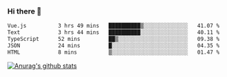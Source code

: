 ### Hi there 👋



<!--
**webB1an/webB1an** is a ✨ _special_ ✨ repository because its `README.md` (this file) appears on your GitHub profile.

Here are some ideas to get you started:

- 🔭 I’m currently working on ...
- 🌱 I’m currently learning ...
- 👯 I’m looking to collaborate on ...
- 🤔 I’m looking for help with ...
- 💬 Ask me about ...
- 📫 How to reach me: ...
- 😄 Pronouns: ...
- ⚡ Fun fact: ...
-->

<!--START_SECTION:waka-->

```txt
Vue.js          3 hrs 49 mins   ██████████▒░░░░░░░░░░░░░░   41.07 %
Text            3 hrs 44 mins   ██████████░░░░░░░░░░░░░░░   40.11 %
TypeScript      52 mins         ██▒░░░░░░░░░░░░░░░░░░░░░░   09.38 %
JSON            24 mins         █░░░░░░░░░░░░░░░░░░░░░░░░   04.35 %
HTML            8 mins          ▒░░░░░░░░░░░░░░░░░░░░░░░░   01.47 %
```

<!--END_SECTION:waka-->


[![Anurag's github stats](https://github-readme-stats.vercel.app/api?username=webB1an&show_icons=true&theme=radical)](https://github.com/anuraghazra/github-readme-stats)

